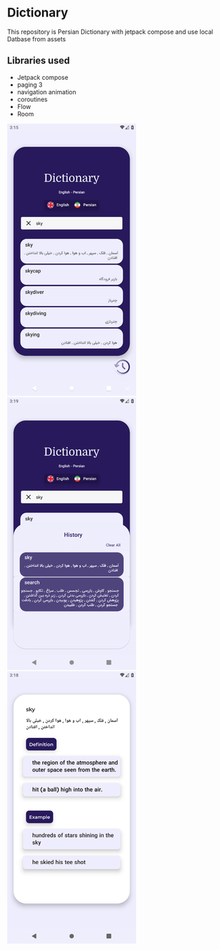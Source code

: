 # Dictionary
This repository is Persian Dictionary with jetpack compose and use local Datbase from assets


## Libraries used

+ Jetpack compose
+ paging 3
+ navigation animation
+ coroutines
+ Flow
+ Room



<img src="/images/words.png" width="300"><img src="/images/search.png" width="300"> <img src="/images/example.png" width="300">


